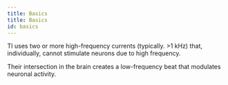 ```yaml
---
title: Basics
title: Basics
id: basics
---
```

TI uses two or more high-frequency currents (typically. >1 kHz) that, individually, cannot stimulate neurons due to high frequency. 

Their intersection in the brain creates a low-frequency beat that modulates neuronal activity.

